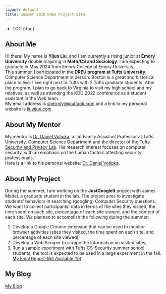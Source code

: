 ```yaml
---
layout: default
title: Summer 2020 DREU Project Site
---
```


* TOC
{:toc}

## About Me

Hi there! My name is **Yijun Liu**, and I am currently a rising junior at **Emory University** double majoring in **Math/CS and Sociology**. I am expecting to graduate in May 2024 from Emory College at Emory University.   
This summer, I participated in the **DREU program at Tufts University**, Computer Science Department in person. Boston is a great and historical place to live. I live right next to Tufts with 2 Tufts graduate students. After the program, I plan to go back to Virginia to visit my high school and my relatives, as well as attending the KDD 2022 conference as a student assistant in the Web team.    
My email address is <sherrylyj@outlook.com> and a link to my personal website is [liuyijun.com](liuyijun.com).  

## About My Mentor

My mentor is [Dr. Daniel Votipka]( https://www.eecs.tufts.edu/~dvotipka/), a Lin Family Assistant Professor at Tufts University, Computer Science Department and the director of the [Tufts Security and Privacy Lab]( https://tsp.cs.tufts.edu/). His research interest focuses on computer security, with an emphasis on the human factors affecting security professionals.    
Here is a link to his personal website: [Dr. Daniel Votipka]( https://www.eecs.tufts.edu/~dvotipka/).  

## About My Project

During the summer, I am working on the **JustGoogleIt** project with James Mattei, a graduate student in the lab. The project aims to investigate students’ behaviors in searching (googling) Computer Security questions. We want to collect participants' data in terms of the sites they visited, the time spent on each site, percentage of each site viewed, and the content of each site. We planned to accomplish the following during the summer: 
1. Develop a Google Chrome extension that can be used to monitor browser activities (sites they visited, the time spent on each site, and percentage of each site viewed);
2. Develop a Web Scraper to scrape the information on visited sites;
3. Run a sample experiment with Tufts CS-Security summer school students; the tool is expected to be used in a large experiment in the fall.  
[My Final Report-Not Avaliable Yet](files/finalreport.pdf)

## My Blog

[My Blog](blog.html)
